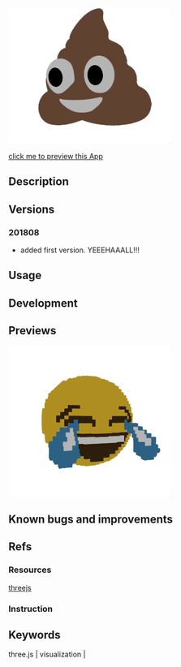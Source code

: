![logo](./logo.gif)

[click me to preview this App](https://yo1995.github.io/Daily_Web_Tasks/omnimoji)

## Description


## Versions

### 201808

- added first version. YEEEHAAALL!!!

## Usage

## Development

## Previews

![](./preview.gif)

## Known bugs and improvements

## Refs

### Resources

[threejs](https://threejs.org/docs/#api/materials/LineBasicMaterial)

### Instruction

## Keywords

three.js | visualization | 